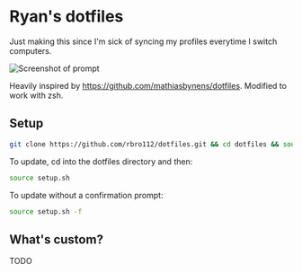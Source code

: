 # Ryan's dotfiles

Just making this since I'm sick of syncing my profiles everytime I switch computers.

![Screenshot of prompt](https://imgur.com/a/YDWNHC6)

Heavily inspired by https://github.com/mathiasbynens/dotfiles. Modified to work with zsh.

## Setup

```bash
git clone https://github.com/rbro112/dotfiles.git && cd dotfiles && source setup.sh
```

To update, cd into the dotfiles directory and then:

```bash
source setup.sh
```

To update without a confirmation prompt:

```bash
source setup.sh -f
```

## What's custom?

TODO